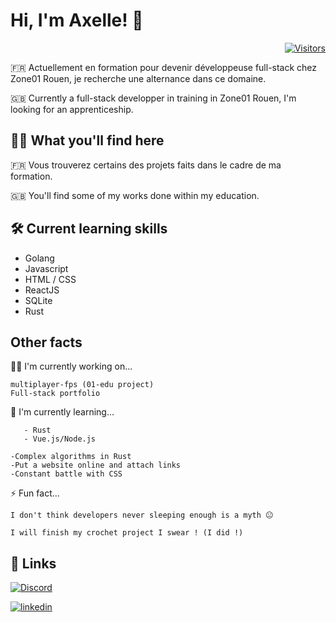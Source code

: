 # Hi, I'm Axelle! 👋

<p align="right">
  <a href="https://github.com/HumanWonder">
    <img alt="Visitors" src="https://visitor-badge.laobi.icu/badge?page_id=HumanWonder">
  </a>
</p>

🇫🇷 Actuellement en formation pour devenir développeuse full-stack chez Zone01 Rouen, je recherche une alternance dans ce domaine. 

🇬🇧 Currently a full-stack developper in training in Zone01 Rouen, I'm looking for an apprenticeship.

## 👩‍💻 What you'll find here

🇫🇷 Vous trouverez certains des projets faits dans le cadre de ma formation.

🇬🇧 You'll find some of my works done within my education.

## 🛠 Current learning skills
- Golang
- Javascript
- HTML / CSS
- ReactJS
- SQLite
- Rust

## Other facts
👩‍💻 I'm currently working on...

    multiplayer-fps (01-edu project)
    Full-stack portfolio

🧠 I'm currently learning...

       - Rust
       - Vue.js/Node.js
    
    -Complex algorithms in Rust
    -Put a website online and attach links
    -Constant battle with CSS

⚡️ Fun fact...

    I don't think developers never sleeping enough is a myth 😐

    I will finish my crochet project I swear ! (I did !)

## 🔗 Links

[![Discord](https://img.shields.io/badge/Discord-%237289DA.svg?logo=discord&logoColor=white)](https://discordapp.com/users/601798056027095051)

[![linkedin](https://img.shields.io/badge/linkedin-0A66C2?style=for-the-badge&logo=linkedin&logoColor=white)](https://www.linkedin.com/in/axelle-fouquemberg-33336327b/)



